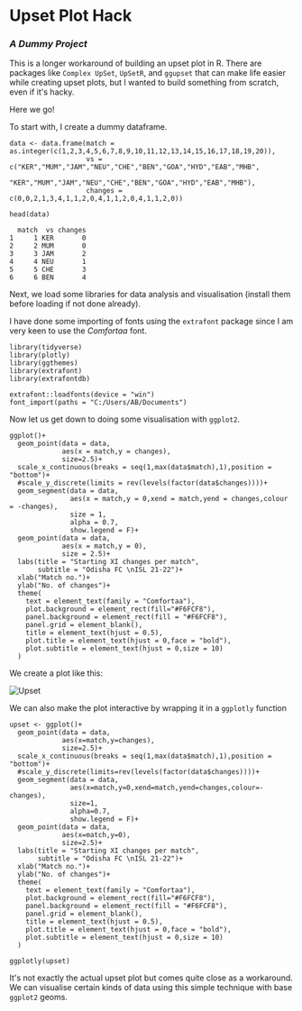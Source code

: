 # Upset Plot Hack 
### *A Dummy Project*

This is a longer workaround of building an upset plot in R. There are packages like `Complex UpSet`, `UpSetR`, and `ggupset` that can make life easier while creating upset plots, but I wanted to build something from scratch, even if it's hacky. 

Here we go!

To start with, I create a dummy dataframe.

```
data <- data.frame(match = as.integer(c(1,2,3,4,5,6,7,8,9,10,11,12,13,14,15,16,17,18,19,20)),
                   vs = c("KER","MUM","JAM","NEU","CHE","BEN","GOA","HYD","EAB","MHB",
                          "KER","MUM","JAM","NEU","CHE","BEN","GOA","HYD","EAB","MHB"),
                   changes = c(0,0,2,1,3,4,1,1,2,0,4,1,1,2,0,4,1,1,2,0))
                 
head(data)

  match  vs changes
1     1 KER       0
2     2 MUM       0
3     3 JAM       2
4     4 NEU       1
5     5 CHE       3
6     6 BEN       4
```
Next, we load some libraries for data analysis and visualisation (install them before loading if not done already). 

I have done some importing of fonts using the `extrafont` package since I am very keen to use the *Comfortaa* font.

```
library(tidyverse)
library(plotly)
library(ggthemes)
library(extrafont)
library(extrafontdb)

extrafont::loadfonts(device = "win")
font_import(paths = "C:/Users/AB/Documents")
```
Now let us get down to doing some visualisation with `ggplot2`.

```
ggplot()+
  geom_point(data = data,
             aes(x = match,y = changes),
             size=2.5)+
  scale_x_continuous(breaks = seq(1,max(data$match),1),position = "bottom")+
  #scale_y_discrete(limits = rev(levels(factor(data$changes))))+
  geom_segment(data = data,
               aes(x = match,y = 0,xend = match,yend = changes,colour = -changes),
               size = 1,
               alpha = 0.7,
               show.legend = F)+
  geom_point(data = data,
             aes(x = match,y = 0),
             size = 2.5)+
  labs(title = "Starting XI changes per match",
       subtitle = "Odisha FC \nISL 21-22")+
  xlab("Match no.")+
  ylab("No. of changes")+
  theme(
    text = element_text(family = "Comfortaa"),
    plot.background = element_rect(fill="#F6FCF8"),
    panel.background = element_rect(fill = "#F6FCF8"),
    panel.grid = element_blank(),
    title = element_text(hjust = 0.5),
    plot.title = element_text(hjust = 0,face = "bold"),
    plot.subtitle = element_text(hjust = 0,size = 10)
  )
```
We create a plot like this:

![Upset](https://user-images.githubusercontent.com/37649445/123481688-b7274100-d621-11eb-99c8-ad3e179508fe.png)

We can also make the plot interactive by wrapping it in a `ggplotly` function

```
upset <- ggplot()+
  geom_point(data = data,
             aes(x=match,y=changes),
             size=2.5)+
  scale_x_continuous(breaks = seq(1,max(data$match),1),position = "bottom")+
  #scale_y_discrete(limits=rev(levels(factor(data$changes))))+
  geom_segment(data = data,
               aes(x=match,y=0,xend=match,yend=changes,colour=-changes),
               size=1,
               alpha=0.7,
               show.legend = F)+
  geom_point(data = data,
             aes(x=match,y=0),
             size=2.5)+
  labs(title = "Starting XI changes per match",
       subtitle = "Odisha FC \nISL 21-22")+
  xlab("Match no.")+
  ylab("No. of changes")+
  theme(
    text = element_text(family = "Comfortaa"),
    plot.background = element_rect(fill="#F6FCF8"),
    panel.background = element_rect(fill = "#F6FCF8"),
    panel.grid = element_blank(),
    title = element_text(hjust = 0.5),
    plot.title = element_text(hjust = 0,face = "bold"),
    plot.subtitle = element_text(hjust = 0,size = 10)
  )

ggplotly(upset)
```

It's not exactly the actual upset plot but comes quite close as a workaround. We can visualise certain kinds of data using this simple technique with base `ggplot2` geoms.

